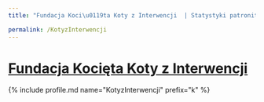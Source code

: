 ```yaml
---
title: "Fundacja Koci\u0119ta Koty z Interwencji  | Statystyki patronite.pl | Patromierz"

permalink: /KotyzInterwencji
---
```


# [Fundacja Kocięta Koty z Interwencji ](https://patronite.pl/KotyzInterwencji)

{% include profile.md name="KotyzInterwencji" prefix="k" %}
